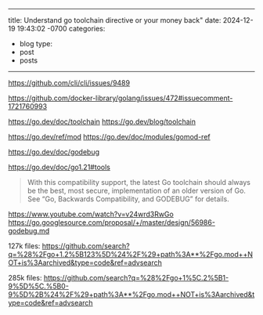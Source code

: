 
---
title:  Understand go toolchain directive or your money back"
date:   2024-12-19 19:43:02 -0700
categories:

- blog
type:
- post
- posts

---

<https://github.com/cli/cli/issues/9489>

<https://github.com/docker-library/golang/issues/472#issuecomment-1721760993>

<https://go.dev/doc/toolchain>
<https://go.dev/blog/toolchain>

<https://go.dev/ref/mod>
<https://go.dev/doc/modules/gomod-ref>

<https://go.dev/doc/godebug>

<https://go.dev/doc/go1.21#tools>
> With this compatibility support, the latest Go toolchain should always be the best, most secure, implementation of an older version of Go. See “Go, Backwards Compatibility, and GODEBUG” for details.

<https://www.youtube.com/watch?v=v24wrd3RwGo>
<https://go.googlesource.com/proposal/+/master/design/56986-godebug.md>

127k files:
<https://github.com/search?q=%28%2Fgo+1.2%5B123%5D%24%2F%29+path%3A**%2Fgo.mod++NOT+is%3Aarchived&type=code&ref=advsearch>

285k files:
<https://github.com/search?q=%28%2Fgo+1%5C.2%5B1-9%5D%5C.%5B0-9%5D%2B%24%2F%29+path%3A**%2Fgo.mod++NOT+is%3Aarchived&type=code&ref=advsearch>
